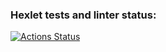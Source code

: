 ### Hexlet tests and linter status:
[![Actions Status](https://github.com/Skier54/java-project-72/actions/workflows/hexlet-check.yml/badge.svg)](https://github.com/Skier54/java-project-72/actions)
